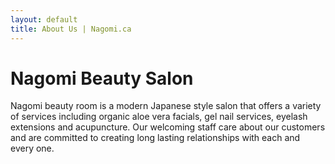 ```yaml
---
layout: default
title: About Us | Nagomi.ca
---
```


# Nagomi Beauty Salon

Nagomi beauty room is a modern Japanese style salon that offers a variety of
services including organic aloe vera facials, gel nail services, eyelash
extensions and acupuncture. Our welcoming staff care about our customers and
are committed to creating long lasting relationships with each and every one.
